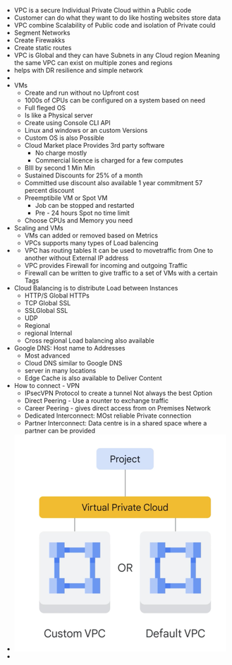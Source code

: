 - VPC is a secure Individual Private Cloud within a Public code
- Customer can do what they want to do like hosting websites store data
- VPC combine Scalability of Public code and isolation of Private could
- Segment Networks
- Create Firewakks
- Create static routes
- VPC is Global and they can have Subnets in any Cloud region Meaning the same VPC can exist on multiple zones and regions
- helps with DR resilience and simple network
-
- VMs
	- Create and run without no Upfront cost
	- 1000s of CPUs can be configured on a system based on need
	- Full fleged OS
	- Is like a Physical server
	- Create using Console CLI API
	- Linux and windows or an custom Versions
	- Custom OS is also Possible
	- Cloud Market place Provides 3rd party software
		- No charge mostly
		- Commercial licence is charged for a few computes
	- BIll by second 1 Min Min
	- Sustained Discounts for 25% of a month
	- Committed use discount also available 1 year commitment 57 percent discount
	- Preemptibile VM or Spot VM
		- Job can be stopped and restarted
		- Pre - 24 hours Spot no time limit
	- Choose CPUs and Memory you need
- Scaling and VMs
	- VMs can added or removed based on Metrics
	- VPCs supports many types of Load balencing
-
	- VPC has routing tables It can be used to movetraffic from One to another without External IP address
	- VPC provides Firewall for incoming and outgoing Traffic
	- Firewall can be written to give traffic to a set of VMs with a certain Tags
- Cloud Balancing is to distribute Load between Instances
	- HTTP/S Global HTTPs
	- TCP Global SSL
	- SSLGlobal SSL
	- UDP
	- Regional
	- regional Internal
	- Cross regional Load balancing also available
- Google DNS: Host name to Addresses
	- Most advanced
	- Cloud DNS similar to Google DNS
	- server in many locations
	- Edge Cache is also available to Deliver Content
- How to connect - VPN
	- IPsecVPN Protocol to create a tunnel Not always the best Option
	- Direct Peering - Use a rounter to exchange traffic
	- Career Peering - gives direct access from on Premises Network
	- Dedicated Interconnect: MOst reliable Private connection
	- Partner Interconnect: Data centre is in a shared space where a partner can be provided
- ![image.png](../assets/image_1688693553244_0.png)
-
